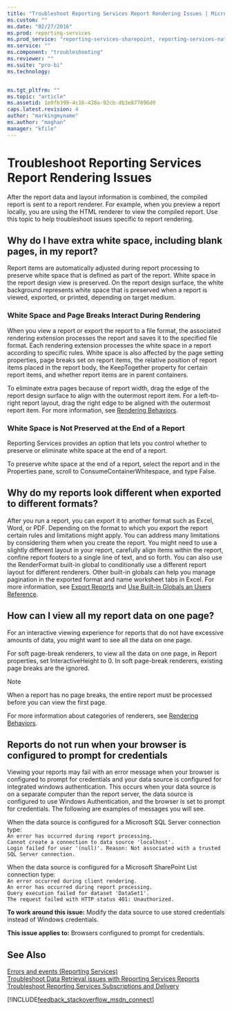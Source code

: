 ```yaml
---
title: "Troubleshoot Reporting Services Report Rendering Issues | Microsoft Docs"
ms.custom: ""
ms.date: "02/27/2016"
ms.prod: reporting-services
ms.prod_service: "reporting-services-sharepoint, reporting-services-native"
ms.service: ""
ms.component: "troubleshooting"
ms.reviewer: ""
ms.suite: "pro-bi"
ms.technology: 


ms.tgt_pltfrm: ""
ms.topic: "article"
ms.assetid: 1e0fb399-4c16-438a-92cb-db3e877896d0
caps.latest.revision: 4
author: "markingmyname"
ms.author: "maghan"
manager: "kfile"
---
```

# Troubleshoot Reporting Services Report Rendering Issues
After the report data and layout information is combined, the compiled report is sent to a report renderer. For example, when you preview a report locally, you are using the HTML renderer to view the compiled report. Use this topic to help troubleshoot issues specific to report rendering.   
  
## Why do I have extra white space, including blank pages, in my report?  
Report items are automatically adjusted during report processing to preserve white space that is defined as part of the report. White space in the report design view is preserved. On the report design surface, the white background represents white space that is preserved when a report is viewed, exported, or printed, depending on target medium.  
  
### White Space and Page Breaks Interact During Rendering  
When you view a report or export the report to a file format, the associated rendering extension processes the report and saves it to the specified file format. Each rendering extension processes the white space in a report according to specific rules. White space is also affected by the page setting properties, page breaks set on report items, the relative position of report items placed in the report body, the KeepTogether property for certain report items, and whether report items are in parent containers.   
  
To eliminate extra pages because of report width, drag the edge of the report design surface to align with the outermost report item. For a left-to-right report layout, drag the right edge to be aligned with the outermost report item. For more information, see [Rendering Behaviors](../../reporting-services/report-design/rendering-behaviors-report-builder-and-ssrs.md).  
  
### White Space is Not Preserved at the End of a Report  
Reporting Services provides an option that lets you control whether to preserve or eliminate white space at the end of a report.   
  
To preserve white space at the end of a report, select the report and in the Properties pane, scroll to ConsumeContainerWhitespace, and type False.   
  
## Why do my reports look different when exported to different formats?  
After you run a report, you can export it to another format such as Excel, Word, or PDF. Depending on the format to which you export the report certain rules and limitations might apply. You can address many limitations by considering them when you create the report. You might need to use a slightly different layout in your report, carefully align items within the report, confine report footers to a single line of text, and so forth. You can also use the RenderFormat built-in global to conditionally use a different report layout for different renderers. Other built-in globals can help you manage pagination in the exported format and name worksheet tabs in Excel. For more information, see [Export Reports](../../reporting-services/report-builder/export-reports-report-builder-and-ssrs.md) and [Use Built-in Globals an Users Reference](../../reporting-services/report-design/built-in-collections-built-in-globals-and-users-references-report-builder.md).  
  
## How can I view all my report data on one page?  
For an interactive viewing experience for reports that do not have excessive amounts of data, you might want to see all the data on one page.   
  
For soft page-break renderers, to view all the data on one page, in Report properties, set InteractiveHeight to 0. In soft page-break renderers, existing page breaks are the ignored.   
  
> [!NOTE]  
> When a report has no page breaks, the entire report must be processed before you can view the first page.   
  
For more information about categories of renderers, see [Rendering Behaviors](../../reporting-services/report-design/rendering-behaviors-report-builder-and-ssrs.md).  
  
## Reports do not run when your browser is configured to prompt for credentials  
Viewing your reports may fail with an error message when your browser is configured to prompt for credentials and your data source is configured for integrated windows authentication. This occurs when your data source is on a separate computer than the report server, the data source is configured to use Windows Authentication, and the browser is set to prompt for credentials. The following are examples of messages you will see.  
  
When the data source is configured for a Microsoft SQL Server connection type:  
`An error has occurred during report processing.`  
`Cannot create a connection to data source 'localhost'.`  
`Login failed for user '(null)'. Reason: Not associated with a trusted SQL Server connection.`  
  
When the data source is configured for a Microsoft SharePoint List connection type:  
`An error occurred during client rendering.`   
`An error has occurred during report processing.`   
`Query execution failed for dataset 'DataSet1'.`   
`The request failed with HTTP status 401: Unauthorized.`  
  
**To work around this issue:** Modify the data source to use stored credentials instead of Windows credentials.  
  
**This issue applies to:** Browsers configured to prompt for credentials.  
  
## See Also  
[Errors and events (Reporting Services)](../../reporting-services/troubleshooting/errors-and-events-reference-reporting-services.md)  
[Troubleshoot Data Retrieval issues with Reporting Services Reports](../../reporting-services/troubleshooting/troubleshoot-data-retrieval-issues-with-reporting-services-reports.md)  
[Troubleshoot Reporting Services Subscriptions and Delivery](../../reporting-services/troubleshooting/troubleshoot-reporting-services-subscriptions-and-delivery.md)  
  
  
  
  

[!INCLUDE[feedback_stackoverflow_msdn_connect](../../includes/feedback-stackoverflow-msdn-connect.md)]

